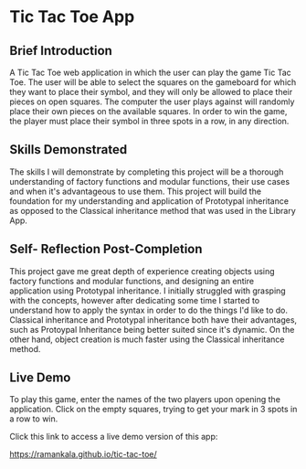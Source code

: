 <h1> Tic Tac Toe App </h1>

<h2>Brief Introduction </h2>

A Tic Tac Toe web application in which the user can play the game Tic Tac Toe.  The user will be able to select the squares on the gameboard for which they want to place their symbol, and they will only be allowed to place their pieces on open squares.  The computer the user plays against will randomly place their own pieces on the available squares.  In order to win the game, the player must place their symbol in three spots in a row, in any direction.

<h2>Skills Demonstrated</h2>

The skills I will demonstrate by completing this project will be a thorough understanding of factory functions and modular functions, their use cases and when it's advantageous to use them.  This project will build the foundation for my understanding and application of Prototypal inheritance as opposed to the Classical inheritance method that was used in the Library App.

<h2>Self- Reflection Post-Completion</h2>

This project gave me great depth of experience creating objects using factory functions and modular functions, and designing an entire application using Prototypal inheritance.  I initially struggled with grasping with the concepts, however after dedicating some time I started to understand how to apply the syntax in order to do the things I'd like to do.  Classical inheritance and Prototypal inheritance both have their advantages, such as Protoypal Inheritance being better suited since it's dynamic.  On the other hand, object creation is much faster using the Classical inheritance method.

<h2>Live Demo</h2>

To play this game, enter the names of the two players upon opening the application.  Click on the empty squares, trying to get your mark in 3 spots in a row to win.

Click this link to access a live demo version of this app:

https://ramankala.github.io/tic-tac-toe/